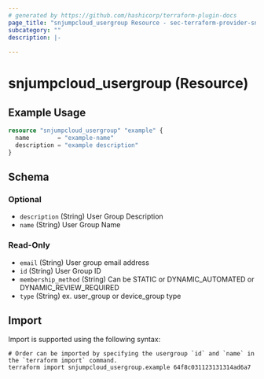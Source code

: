```yaml
---
# generated by https://github.com/hashicorp/terraform-plugin-docs
page_title: "snjumpcloud_usergroup Resource - sec-terraform-provider-snjumpcloud"
subcategory: ""
description: |-
  
---
```


# snjumpcloud_usergroup (Resource)



## Example Usage

```terraform
resource "snjumpcloud_usergroup" "example" {
  name        = "example-name"
  description = "example description"
}
```

<!-- schema generated by tfplugindocs -->
## Schema

### Optional

- `description` (String) User Group Description
- `name` (String) User Group Name

### Read-Only

- `email` (String) User group email address
- `id` (String) User Group ID
- `membership_method` (String) Can be STATIC or DYNAMIC_AUTOMATED or DYNAMIC_REVIEW_REQUIRED
- `type` (String) ex. user_group or device_group type

## Import

Import is supported using the following syntax:

```shell
# Order can be imported by specifying the usergroup `id` and `name` in the `terraform import` command.
terraform import snjumpcloud_usergroup.example 64f8c031123131314ad6a7
```
